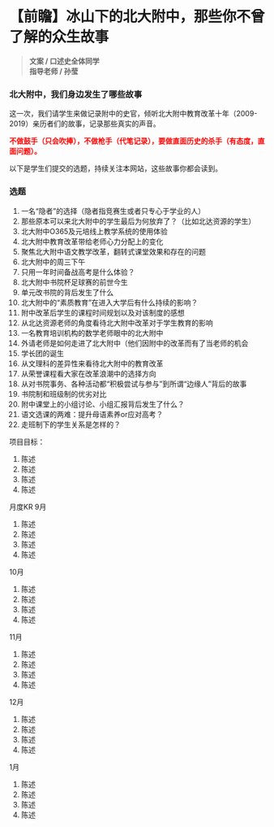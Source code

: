 # 【前瞻】冰山下的北大附中，那些你不曾了解的众生故事


> **文案  /  口述史全体同学  
指导老师  /  孙莹**

### 北大附中，我们身边发生了哪些故事

这一次，我们请学生来做记录附中的史官，倾听北大附中教育改革十年（2009-2019）亲历者们的故事，记录那些真实的声音。

<font color="red">**不做鼓手（只会吹捧），不做枪手（代笔记录），要做直面历史的杀手（有态度，直面问题）。**</font>

以下是学生们提交的选题，持续关注本网站，这些故事你都会读到。

### 选题

1. 一名“隐者”的选择（隐者指竞赛生或者只专心于学业的人）
2. 那些原本可以来北大附中的学生最后为何放弃了？（比如北达资源的学生）
3. 北大附中O365及元培线上教学系统的使用体验
4. 北大附中教育改革带给老师心力分配上的变化
5. 聚焦北大附中语文教学改革，翻转式课堂效果和存在的问题
6. 北大附中的周三下午
7. 只用一年时间备战高考是什么体验？
8. 北大附中书院杯足球赛的前世今生
9. 单元改书院的背后发生了什么
10. 北大附中的“素质教育”在进入大学后有什么持续的影响？
11. 附中改革后学生的课程时间规划以及对该制度的感想
12. 从北达资源老师的角度看待北大附中改革对于学生教育的影响
13. 一名教育培训机构的数学老师眼中的北大附中
14. 外请老师是如何走进了北大附中（他们因附中的改革而有了当老师的机会
15. 学长团的诞生
16. 从文理科的差异性来看待北大附中的教育改革
17. 从荣誉课程看大家在改革浪潮中的选择方向
18. 从对书院事务、各种活动都“积极尝试与参与”到所谓“边缘人”背后的故事
19. 书院制和班级制的优劣对比
20. 附中课堂上的小组讨论、小组汇报背后发生了什么？
21. 语文选课的两难：提升母语素养or应对高考？
22. 走班制下的学生关系是怎样的？



项目目标：
1. 陈述
2. 陈述
3. 陈述
4. 陈述

月度KR
9月
1. 陈述
2. 陈述
3. 陈述
4. 陈述

10月
1. 陈述
2. 陈述
3. 陈述
4. 陈述

11月
1. 陈述
2. 陈述
3. 陈述
4. 陈述

12月
1. 陈述
2. 陈述
3. 陈述
4. 陈述

1月
1. 陈述
2. 陈述
3. 陈述
4. 陈述

